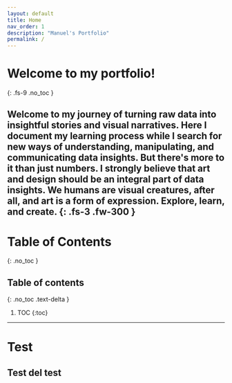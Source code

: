 ```yaml
---
layout: default
title: Home
nav_order: 1
description: "Manuel's Portfolio"
permalink: /
---
```


# Welcome to my portfolio!
{: .fs-9 .no_toc }

Welcome to my journey of turning raw data into insightful stories and visual narratives. Here I document my learning process while I search for new ways of understanding, manipulating, and communicating data insights. 
But there's more to it than just numbers. I strongly believe that art and design should be an integral part of data insights. We humans are visual creatures, after all, and art is a form of expression. Explore, learn, and create.
{: .fs-3 .fw-300 }
---

# Table of Contents
{: .no_toc }

## Table of contents
{: .no_toc .text-delta }

1. TOC
{:toc}
---
# Test
## Test del test
